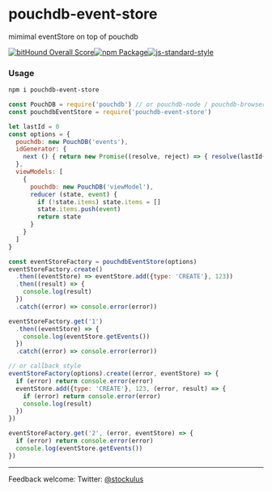 pouchdb-event-store
======
mimimal eventStore on top of pouchdb

[![bitHound Overall Score](https://www.bithound.io/github/stockulus/pouchdb-event-store/badges/score.svg)](https://www.bithound.io/github/stockulus/pouchdb-event-store)[![npm Package](https://img.shields.io/npm/dm/pouchdb-event-store.svg)](https://www.npmjs.com/package/pouchdb-event-store)[![js-standard-style](https://img.shields.io/badge/code%20style-standard-brightgreen.svg)](http://standardjs.com/)

### Usage

```bash
npm i pouchdb-event-store
```

```js
const PouchDB = require('pouchdb') // or pouchdb-node / pouchdb-browser / pouchdb-react-native
const pouchdbEventStore = require('pouchdb-event-store')

let lastId = 0
const options = {
  pouchdb: new PouchDB('events'),
  idGenerator: {
    next () { return new Promise((resolve, reject) => { resolve(lastId++) }) }
  },
  viewModels: [
    {
      pouchdb: new PouchDB('viewModel'),
      reducer (state, event) {
        if (!state.items) state.items = []
        state.items.push(event)
        return state
      }
    }
  ]
}

const eventStoreFactory = pouchdbEventStore(options)
eventStoreFactory.create()
  .then((eventStore) => eventStore.add({type: 'CREATE'}, 123))
  .then((result) => {
    console.log(result)
  })
  .catch((error) => console.error(error))

eventStoreFactory.get('1')
  .then((eventStore) => {
    console.log(eventStore.getEvents())
  })
  .catch((error) => console.error(error))

// or callback style
eventStoreFactory(options).create((error, eventStore) => {
  if (error) return console.error(error)
  eventStore.add({type: 'CREATE'}, 123, (error, result) => {
    if (error) return console.error(error)
    console.log(result)
  })
})

eventStoreFactory.get('2', (error, eventStore) => {
  if (error) return console.error(error)
  console.log(eventStore.getEvents())
})

```

---
Feedback welcome:
Twitter: [@stockulus](https://twitter.com/stockulus)
